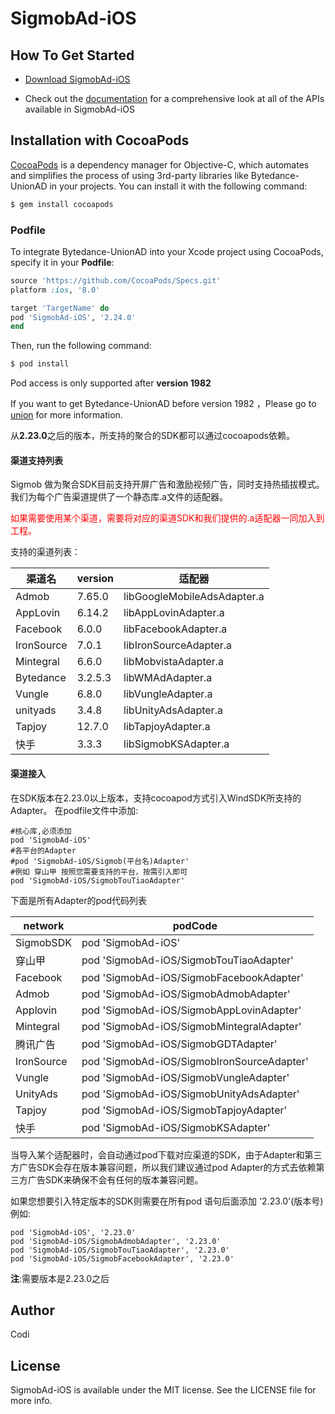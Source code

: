 # SigmobAd-iOS

## How To Get Started

+ [Download SigmobAd-iOS](http://www.sigmob.com/)

+ Check out the [documentation](http://docs.sigmob.cn/#/sdk/SDK%E6%8E%A5%E5%85%A5/ios/) for a comprehensive look at all of the APIs available in SigmobAd-iOS


## Installation with CocoaPods

[CocoaPods](https://cocoapods.org) is a dependency manager for Objective-C, which automates and simplifies the process of using 3rd-party libraries like Bytedance-UnionAD in your projects. You can install it with the following command:
```ruby
$ gem install cocoapods
```

### Podfile

To integrate Bytedance-UnionAD into your Xcode project using CocoaPods, specify it in your **Podfile**:
```ruby
source 'https://github.com/CocoaPods/Specs.git'
platform :ios, '8.0'

target 'TargetName' do
pod 'SigmobAd-iOS', '2.24.0'
end
```
Then, run the following command:
```ruby
$ pod install
```

Pod access is only supported after **version 1982**

If you want to get Bytedance-UnionAD before version 1982 ，Please go to [union](http://ad.toutiao.com/union/media) for more information.



从**2.23.0**之后的版本，所支持的聚合的SDK都可以通过cocoapods依赖。



#### 渠道支持列表

Sigmob 做为聚合SDK目前支持开屏广告和激励视频广告，同时支持热插拔模式。我们为每个广告渠道提供了一个静态库.a文件的适配器。

<font Color=red>如果需要使用某个渠道，需要将对应的渠道SDK和我们提供的.a适配器一同加入到工程。</font>

支持的渠道列表：

| 渠道名     | version | 适配器                      |
| ---------- | ------- | --------------------------- |
| Admob      | 7.65.0  | libGoogleMobileAdsAdapter.a |
| AppLovin   | 6.14.2  | libAppLovinAdapter.a        |
| Facebook   | 6.0.0   | libFacebookAdapter.a        |
| IronSource | 7.0.1   | libIronSourceAdapter.a      |
| Mintegral  | 6.6.0   | libMobvistaAdapter.a        |
| Bytedance  | 3.2.5.3 | libWMAdAdapter.a            |
| Vungle     | 6.8.0   | libVungleAdapter.a          |
| unityads   | 3.4.8   | libUnityAdsAdapter.a        |
| Tapjoy     | 12.7.0  | libTapjoyAdapter.a          |
| 快手       | 3.3.3   | libSigmobKSAdapter.a        |

#### 渠道接入



在SDK版本在2.23.0以上版本，支持cocoapod方式引入WindSDK所支持的Adapter。
在podfile文件中添加:

```
#核心库,必须添加
pod 'SigmobAd-iOS'
#各平台的Adapter
#pod 'SigmobAd-iOS/Sigmob(平台名)Adapter'
#例如 穿山甲 按照您需要支持的平台，按需引入即可
pod 'SigmobAd-iOS/SigmobTouTiaoAdapter'
```



下面是所有Adapter的pod代码列表

| network    | podCode                                    |
| ---------- | ------------------------------------------ |
| SigmobSDK  | pod 'SigmobAd-iOS'                         |
| 穿山甲     | pod 'SigmobAd-iOS/SigmobTouTiaoAdapter'    |
| Facebook   | pod 'SigmobAd-iOS/SigmobFacebookAdapter'   |
| Admob      | pod 'SigmobAd-iOS/SigmobAdmobAdapter'      |
| Applovin   | pod 'SigmobAd-iOS/SigmobAppLovinAdapter'   |
| Mintegral  | pod 'SigmobAd-iOS/SigmobMintegralAdapter'  |
| 腾讯广告   | pod 'SigmobAd-iOS/SigmobGDTAdapter'        |
| IronSource | pod 'SigmobAd-iOS/SigmobIronSourceAdapter' |
| Vungle     | pod 'SigmobAd-iOS/SigmobVungleAdapter'     |
| UnityAds   | pod 'SigmobAd-iOS/SigmobUnityAdsAdapter'   |
| Tapjoy     | pod 'SigmobAd-iOS/SigmobTapjoyAdapter'     |
| 快手       | pod 'SigmobAd-iOS/SigmobKSAdapter'         |

当导入某个适配器时，会自动通过pod下载对应渠道的SDK，由于Adapter和第三方广告SDK会存在版本兼容问题，所以我们建议通过pod Adapter的方式去依赖第三方广告SDK来确保不会有任何的版本兼容问题。





如果您想要引入特定版本的SDK则需要在所有pod 语句后面添加 '2.23.0'(版本号) 例如:

```
pod 'SigmobAd-iOS', '2.23.0'
pod 'SigmobAd-iOS/SigmobAdmobAdapter', '2.23.0'
pod 'SigmobAd-iOS/SigmobTouTiaoAdapter', '2.23.0'
pod 'SigmobAd-iOS/SigmobFacebookAdapter', '2.23.0'
```

**注**:需要版本是2.23.0之后





## Author

Codi

## License

SigmobAd-iOS is available under the MIT license. See the LICENSE file for more info.


